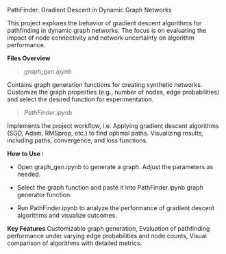 PathFinder: Gradient Descent in Dynamic Graph Networks

This project explores the behavior of gradient descent algorithms for pathfinding in dynamic graph networks. The focus is on evaluating the impact of node connectivity and network uncertainty on algorithm performance.

**Files Overview**
> _graph_gen.ipynb_

Contains graph generation functions for creating synthetic networks. Customize the graph properties (e.g., number of nodes, edge probabilities) and select the desired function for experimentation.

> _PathFinder.ipynb_

Implements the project workflow, i.e. Applying gradient descent algorithms (SGD, Adam, RMSprop, etc.) to find optimal paths. Visualizing results, including paths, convergence, and loss functions.

**How to Use :**
- Open graph_gen.ipynb to generate a graph. Adjust the parameters as needed.

- Select the graph function and paste it into PathFinder.ipynb graph generator function.

- Run PathFinder.ipynb to analyze the performance of gradient descent algorithms and visualize outcomes.

**Key Features**
Customizable graph generation, Evaluation of pathfinding performance under varying edge probabilities and node counts,  Visual comparison of algorithms with detailed metrics.
